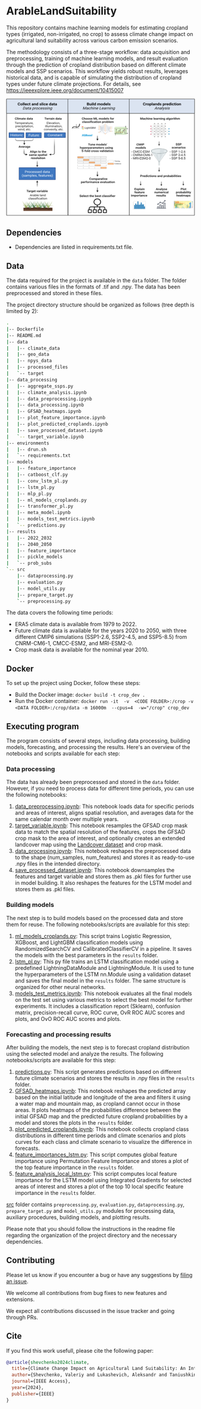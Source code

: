 # ArableLandSuitability
This repository contains machine learning models for estimating cropland types (irrigated, non-irrigated, no crop) to assess climate change impact on agricultural land suitability across various carbon emission scenarios.

The methodology consists of a three-stage workflow: data acquisition and preprocessing, training of machine learning models, and result evaluation through the prediction of cropland distribution based on different climate models and SSP scenarios. This workflow yields robust results, leverages historical data, and is capable of simulating the distribution of cropland types under future climate projections. For details, see https://ieeexplore.ieee.org/document/10415007

![](workflow.png "Workflow")

## Dependencies

* Dependencies are listed in requirements.txt file.

## Data

The data required for the project is available in the `data` folder. The folder contains various files in the formats of .tif and .npy. The data has been preprocessed and stored in these files.

The project directory structure should be organized as follows (tree depth is limited by 2):
``` bash
.
|-- Dockerfile
|-- README.md
|-- data
|   |-- climate_data
|   |-- geo_data
|   |-- npys_data
|   |-- processed_files
|   `-- target
|-- data_processing
|   |-- aggregate_ssps.py
|   |-- climate_analysis.ipynb
|   |-- data_preprocessing.ipynb
|   |-- data_processing.ipynb
|   |-- GFSAD_heatmaps.ipynb
|   |-- plot_feature_importance.ipynb
|   |-- plot_predicted_croplands.ipynb
|   |-- save_processed_dataset.ipynb
|   `-- target_variable.ipynb
|-- environments
|   |-- drun.sh
|   `-- requirements.txt
|-- models
|   |-- feature_importance
|   |-- catboost_clf.py
|   |-- conv_lstm_pl.py
|   |-- lstm_pl.py
|   |-- mlp_pl.py
|   |-- ml_models_croplands.py
|   |-- transformer_pl.py
|   |-- meta_model.ipynb
|   |-- models_test_metrics.ipynb
|   `-- predictions.py
|-- results
|   |-- 2022_2032
|   |-- 2040_2050
|   |-- feature_importance
|   |-- pickle_models
|   `-- prob_subs
`-- src
    |-- dataprocessing.py
    |-- evaluation.py
    |-- model_utils.py
    |-- prepare_target.py
    `-- preprocessing.py
```

The data covers the following time periods:
* ERA5 climate data is available from 1979 to 2022.
* Future climate data is available for the years 2020 to 2050, with three different CMIP6 simulations (SSP1-2.6, SSP2-4.5, and SSP5-8.5) from CNRM-CM6-1, CMCC-ESM2, and MRI-ESM2-0.
* Crop mask data is available for the nominal year 2010.

## Docker

To set up the project using Docker, follow these steps:

* Build the Docker image: `docker build -t crop_dev .`
* Run the Docker container: `docker run -it  -v  <CODE FOLDER>:/crop -v <DATA FOLDER>:/crop/data -m 16000m  --cpus=4  -w="/crop" crop_dev`

## Executing program
The program consists of several steps, including data processing, building models, forecasting, and processing the results. Here's an overview of the notebooks and scripts available for each step:

### Data processing
The data has already been preprocessed and stored in the `data` folder. However, if you need to process data for different time periods, you can use the following notebooks:

1. [data_preprocessing.ipynb](https://github.com/makboard/ArableLandSuitability/blob/main/data_processing/data_preprocessing.ipynb): 
This notebook loads data for specific periods and areas of interest, aligns spatial resolution, and averages data for the same calendar month over multiple years.
2. [target_variable.ipynb](https://github.com/makboard/ArableLandSuitability/blob/main/data_processing/target_variable.ipynb):
This notebook resamples the GFSAD crop mask data to match the spatial resolution of the features, crops the GFSAD crop mask to the area of interest, and optionally creates an extended landcover map using the [Landcover dataset](https://developers.google.com/earth-engine/datasets/catalog/MODIS_061_MCD12Q1) and crop mask.
3. [data_processing.ipynb](https://github.com/makboard/ArableLandSuitability/blob/main/data_processing/data_processing.ipynb):
This notebook reshapes the preprocessed data to the shape (num_samples, num_features) and stores it as ready-to-use .npy files in the intended directory.
4. [save_processed_dataset.ipynb](https://github.com/makboard/ArableLandSuitability/blob/main/data_processing/save_processed_dataset.ipynb):
This notebook downsamples the features and target variable and stores them as .pkl files for further use in model building. It also reshapes the features for the LSTM model and stores them as .pkl files.

### Building models
The next step is to build models based on the processed data and store them for reuse. The following notebooks/scripts are available for this step:

1. [ml_models_croplands.py](https://github.com/makboard/ArableLandSuitability/blob/main/models/ml_models_croplands.py):
This script trains Logistic Regression, XGBoost, and LightGBM classification models using RandomizedSearchCV and CalibratedClassifierCV in a pipeline. It saves the models with the best parameters in the `results` folder.
2. [lstm_pl.py](https://github.com/makboard/ArableLandSuitability/blob/main/models/lstm_pl.py):
This py file trains an LSTM classification model using a predefined LightningDataModule and LightningModule. It is used to tune the hyperparameters of the LSTM nn.Module using a validation dataset and saves the final model in the `results` folder. The same structure is organized for other neural networks.
3. [models_test_metrics.ipynb](https://github.com/makboard/ArableLandSuitability/blob/main/models/models_test_metrics.ipynb):
This notebook evaluates all the final models on the test set using various metrics to select the best model for further experiments. It includes a classification report (Sklearn), confusion matrix, precision-recall curve, ROC curve, OvR ROC AUC scores and plots, and OvO ROC AUC scores and plots.

### Forecasting and processing results
After building the models, the next step is to forecast cropland distribution using the selected model and analyze the results. The following notebooks/scripts are available for this step:

1. [predictions.py](https://github.com/makboard/ArableLandSuitability/blob/main/models/predictions.py):
This script generates predictions based on different future climate scenarios and stores the results in .npy files in the `results` folder.
2. [GFSAD_heatmaps.ipynb](https://github.com/makboard/ArableLandSuitability/blob/main/data_processing/GFSAD_heatmaps.ipynb):
This notebook reshapes the predicted array based on the initial latitude and longitude of the area and filters it using a water map and mountain map, as cropland cannot occur in those areas. It plots heatmaps of the probabilities difference between the initial GFSAD map and the predicted future cropland probabilities by a model and stores the plots in the `results` folder.
3. [plot_predicted_croplands.ipynb](https://github.com/makboard/ArableLandSuitability/blob/main/data_processing/plot_predicted_croplands.ipynb):
This notebook collects cropland class distributions in different time periods and climate scenarios and plots curves for each class and climate scenario to visualize the difference in forecasts.
4. [feature_importances_lstm.py](https://github.com/makboard/ArableLandSuitability/blob/main/models/feature_importance/feature_importance.py):
This script computes global feature importance using Permutation Feature Importance and stores a plot of the top feature importance in the `results` folder.
5. [feature_analysis_local_lstm.py](https://github.com/makboard/ArableLandSuitability/blob/main/data_processing/feature_analysis_local_lstm.py):
This script computes local feature importance for the LSTM model using Integrated Gradients for selected areas of interest and stores a plot of the top 10 local specific feature importance in the `results` folder.

[src](https://github.com/makboard/ArableLandSuitability/blob/main/src) folder contains `preprocessing.py`, `evaluation.py`, `dataprocessing.py`, `prepare_target.py` and `model_utils.py` modules for processing data, auxiliary procedures, building models, and plotting results.

Please note that you should follow the instructions in the readme file regarding the organization of the project directory and the necessary dependencies.


## Contributing

Please let us know if you encounter a bug or have any suggestions by [filing an issue](https://github.com/makboard/ArableLandSuitability/issues).

We welcome all contributions from bug fixes to new features and extensions.

We expect all contributions discussed in the issue tracker and going through PRs.


## Cite
If you find this work usefull, please cite the following paper:

```bibtex
@article{shevchenko2024climate,
  title={Climate Change Impact on Agricultural Land Suitability: An Interpretable Machine Learning-Based Eurasia Case Study},
  author={Shevchenko, Valeriy and Lukashevich, Aleksandr and Taniushkina, Daria and Bulkin, Aleksandr and Grinis, Roland and Kovalev, Kirill and Narozhnaia, Veronika and Sotiriadi, Nazar and Krenke, Alexander and Maximov, Yury},
  journal={IEEE Access},
  year={2024},
  publisher={IEEE}
}
```
